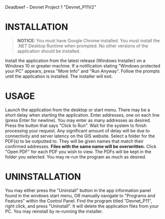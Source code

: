 Deadbeef - Devnet Project 1 "Devnet_P11V2"

# INSTALLATION

> **NOTICE:** 
> You must have Google Chrome installed.
> You must install the .NET Desktop Runtime when prompted.
> No other versions of the application should be installed.

Install the application from the latest release (Windows Installer) on a Windows 10 or greater machine. 
If a notification stating "Windows protected your PC" appears, press "More Info" and "Run Anyway". 
Follow the prompts until the application is installed. The installer will exit.

# USAGE 
Launch the application from the desktop or start menu. There may be a short delay when starting the application.
Enter addresses, one on each line (press Enter for newline). You may enter as many addresses as desired.
Press the button that says "Click to Run".
Wait for the system to finish processing your request. Any significant amount of delay will be due to connectivity and server latency on the GIS website.
Select a folder for the PDF(s) to be outputted to. They will be given names that match their confirmed addresses. **Files with the same name will be overwritten.**
Click "Open PDF" for each PDF you wish to view. The PDFs will be kept in the folder you selected.
You may re-run the program as much as desired.

# UNINSTALLATION
You may either press the "Uninstall" button in the app information panel found in the windows start menu, OR manually navigate to "Programs and Features" within the Control Panel.
Find the program titled "Devnet_P11", right click, and press "Uninstall". It will delete the application files from your PC. You may reinstall by re-running the installer.
